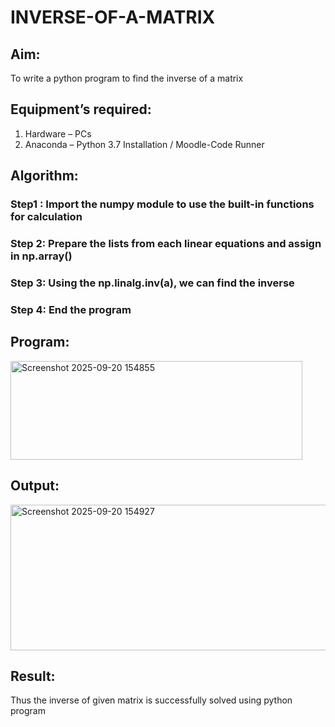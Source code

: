 # INVERSE-OF-A-MATRIX
## Aim:
To write a python program to find the inverse of a matrix
## Equipment’s required:
1. 	Hardware – PCs
2. 	Anaconda – Python 3.7 Installation / Moodle-Code Runner
## Algorithm:
### Step1 : Import the numpy module to use the built-in functions for calculation
### Step 2: Prepare the lists from each linear equations and assign in np.array()
### Step 3: Using the np.linalg.inv(a), we can find the inverse
### Step 4: End the program

## Program:
<img width="467" height="158" alt="Screenshot 2025-09-20 154855" src="https://github.com/user-attachments/assets/1db792ae-85c8-4188-b2ff-21bf8c59df37" />


## Output:
<img width="943" height="233" alt="Screenshot 2025-09-20 154927" src="https://github.com/user-attachments/assets/822237c6-e798-4468-bfe5-a7f48387ebcf" />


## Result:
Thus the inverse of given matrix is successfully solved using python program

